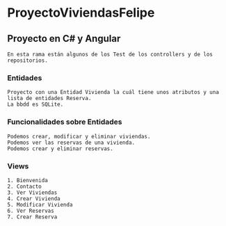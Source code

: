 # ProyectoViviendasFelipe
## Proyecto en C# y Angular

~~~
En esta rama están algunos de los Test de los controllers y de los repositorios.
~~~

### Entidades
~~~
Proyecto con una Entidad Vivienda la cuál tiene unos atributos y una lista de entidades Reserva.
La bbdd es SQLite.
~~~

### Funcionalidades sobre Entidades
~~~
Podemos crear, modificar y eliminar viviendas.
Podemos ver las reservas de una vivienda.
Podemos crear y eliminar reservas.
~~~

### Views
~~~
1. Bienvenida
2. Contacto
3. Ver Viviendas
4. Crear Vivienda
5. Modificar Vivienda
6. Ver Reservas
7. Crear Reserva
~~~
